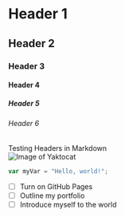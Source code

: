 # Header 1
## Header 2
### Header 3
#### Header 4
##### Header 5
###### Header 6
Testing Headers in Markdown  
![Image of Yaktocat](https://octodex.github.com/images/yaktocat.png)  
``` javascript
var myVar = "Hello, world!";
```
- [ ] Turn on GitHub Pages
- [ ] Outline my portfolio
- [ ] Introduce myself to the world
